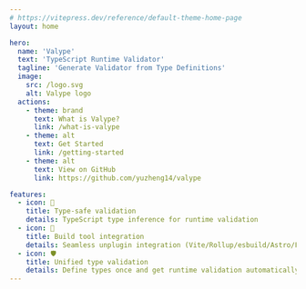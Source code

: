 ```yaml
---
# https://vitepress.dev/reference/default-theme-home-page
layout: home

hero:
  name: 'Valype'
  text: 'TypeScript Runtime Validator'
  tagline: 'Generate Validator from Type Definitions'
  image:
    src: /logo.svg
    alt: Valype logo
  actions:
    - theme: brand
      text: What is Valype?
      link: /what-is-valype
    - theme: alt
      text: Get Started
      link: /getting-started
    - theme: alt
      text: View on GitHub
      link: https://github.com/yuzheng14/valype

features:
  - icon: 🎯
    title: Type-safe validation
    details: TypeScript type inference for runtime validation
  - icon: 🔌
    title: Build tool integration
    details: Seamless unplugin integration (Vite/Rollup/esbuild/Astro/Farm/Nuxt/Rspack/Webpack)
  - icon: 🛡️
    title: Unified type validation
    details: Define types once and get runtime validation automatically
---
```

